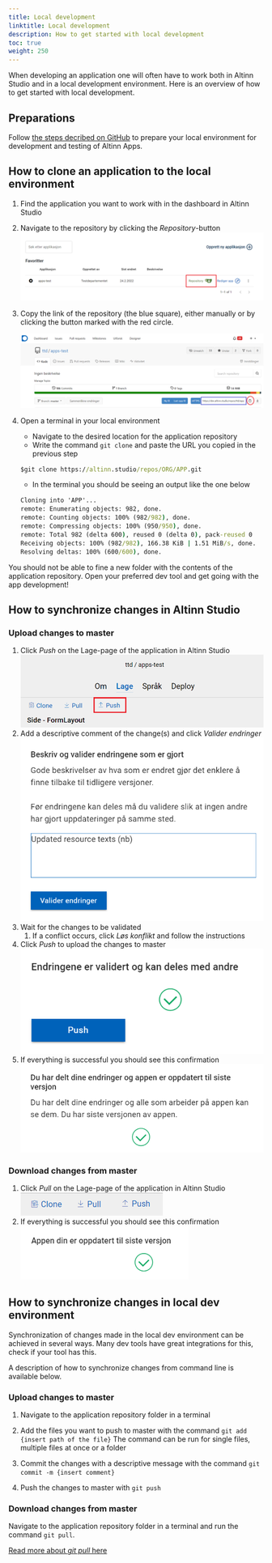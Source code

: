 ```yaml
---
title: Local development
linktitle: Local development
description: How to get started with local development
toc: true
weight: 250
---
```


When developing an application one will often  have to work both in Altinn Studio 
and in a local development environment.
Here is an overview of how to get started with local development.

## Preparations

Follow [the steps decribed on GitHub](https://github.com/Altinn/altinn-studio/blob/master/docs/LOCALAPP.md#prerequisites)
to prepare your local environment for development and testing of Altinn Apps.

## How to clone an application to the local environment

1. Find the application you want to work with in the dashboard in Altinn Studio

2. Navigate to the repository by clicking the _Repository_-button
    ![Repositoryknappen markert i et bilde](find-app-in-dashboard.png)

3. Copy the link of the repository (the blue square), either manually
   or by clicking the button marked with the red circle.

    ![Markert url til repository i Gitea i et bilde](copy-repo-link.png)

4. Open a terminal in your local environment
    - Navigate to the desired location for the application repository
    - Write the command `git clone` and paste the URL you copied in the previous step
   
    ```cmd
    $git clone https://altinn.studio/repos/ORG/APP.git
    ```
   
    - In the terminal you should be seeing an output like the one below
   
    ```cmd
    Cloning into 'APP'...
    remote: Enumerating objects: 982, done.
    remote: Counting objects: 100% (982/982), done.
    remote: Compressing objects: 100% (950/950), done.
    remote: Total 982 (delta 600), reused 0 (delta 0), pack-reused 0 
    Receiving objects: 100% (982/982), 166.38 KiB | 1.51 MiB/s, done.
    Resolving deltas: 100% (600/600), done.
    ```

You should not be able to fine a new folder with the contents of the application repository.
Open your preferred dev tool and get going with the app development!

## How to synchronize changes in Altinn Studio

### Upload changes to master

1. Click _Push_ on the Lage-page of the application in Altinn Studio
   ![Push-knappen markert i Altin Studio](push-button-in-studio.png)
2. Add a descriptive comment of the change(s) and click _Valider endringer_
    ![Commitmelding og valider-endringer illustrert](commit-message.png)
3. Wait for the changes to be validated
   1. If a conflict occurs, click _Løs konflikt_ and follow the instructions
4. Click _Push_ to upload the changes to master
    ![Push knappen illustrert](push.png)
5. If everything is successful you should see this confirmation
    ![Push bekreftelse](push-confirmation.png)

### Download changes from master

1. Click _Pull_ on the Lage-page of the application in Altinn Studio
   ![Pull markert i Altinn Studio](pull.png)
2. If everything is successful you should see this confirmation
    ![Push bekreftelse](pull-successful.png)

## How to synchronize changes in local dev environment

Synchronization of changes made in the local dev environment can be achieved in several ways.
Many dev tools have great integrations for this, 
check if your tool has this.

A description of how to synchronize changes from command line 
is available below.

### Upload changes to master

1. Navigate to the application repository folder in a terminal

2. Add the files you want to push to master with the command `git add {insert path of the file}`
   The command can be run for single files, multiple files at once or a folder

3. Commit the changes with a descriptive message with the command `git commit -m {insert comment}`

4. Push the changes to master with `git push` 

### Download changes from master

Navigate to the application repository folder in a terminal and run the command `git pull`.

[Read more about _git pull_ here](https://git-scm.com/docs/git-pull)
